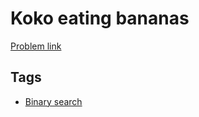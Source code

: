 # Koko eating bananas

[Problem link](https://leetcode.com/problems/koko-eating-bananas)

## Tags

* [Binary search](/README.md#Binary_search)
